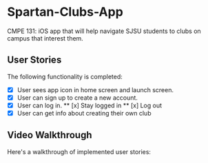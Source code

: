 # Spartan-Clubs-App
CMPE 131: iOS app that will help navigate SJSU students to clubs on campus that interest them.

## User Stories

The following functionality is completed:

- [x] User sees app icon in home screen and launch screen.
- [x] User can sign up to create a new account. 
- [x] User can log in. 
      ** [x] Stay logged in
      ** [x] Log out
- [x] User can get info about creating their own club

## Video Walkthrough

Here's a walkthrough of implemented user stories:


